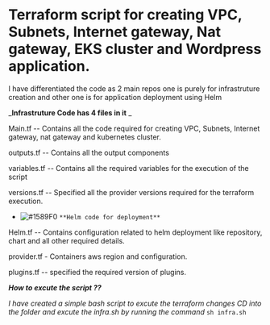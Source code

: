 # Terraform script for creating VPC, Subnets, Internet gateway, Nat gateway, EKS cluster and Wordpress application. 

I have differentiated the code as 2 main repos one is purely for infrastruture creation and other one is for application deployment using Helm 

_**Infrastruture Code has 4 files in it** _

Main.tf -- Contains all the code required for creating VPC, Subnets, Internet gateway, nat gateway and kubernetes cluster.

outputs.tf -- Contains all the output components 

variables.tf -- Contains all the required variables for the execution of the script 

versions.tf -- Specified all the provider versions required for the terraform execution. 

- ![#1589F0](https://via.placeholder.com/15/1589F0/000000?text=+) `**Helm code for deployment**`

Helm.tf -- Contains configuration related to helm deployment like repository, chart and all other required details. 

provider.tf - Containers aws region and configuration.

plugins.tf -- specified the required version of plugins. 

_**How to excute the script ??**_


_I have created a simple bash script to excute the terraform changes CD into the folder and excute the infra.sh by running the command_ `sh infra.sh`




